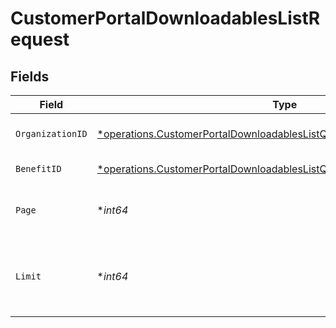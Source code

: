 # CustomerPortalDownloadablesListRequest


## Fields

| Field                                                                                                                                                                 | Type                                                                                                                                                                  | Required                                                                                                                                                              | Description                                                                                                                                                           |
| --------------------------------------------------------------------------------------------------------------------------------------------------------------------- | --------------------------------------------------------------------------------------------------------------------------------------------------------------------- | --------------------------------------------------------------------------------------------------------------------------------------------------------------------- | --------------------------------------------------------------------------------------------------------------------------------------------------------------------- |
| `OrganizationID`                                                                                                                                                      | [*operations.CustomerPortalDownloadablesListQueryParamOrganizationIDFilter](../../models/operations/customerportaldownloadableslistqueryparamorganizationidfilter.md) | :heavy_minus_sign:                                                                                                                                                    | Filter by organization ID.                                                                                                                                            |
| `BenefitID`                                                                                                                                                           | [*operations.CustomerPortalDownloadablesListQueryParamBenefitIDFilter](../../models/operations/customerportaldownloadableslistqueryparambenefitidfilter.md)           | :heavy_minus_sign:                                                                                                                                                    | Filter by benefit ID.                                                                                                                                                 |
| `Page`                                                                                                                                                                | **int64*                                                                                                                                                              | :heavy_minus_sign:                                                                                                                                                    | Page number, defaults to 1.                                                                                                                                           |
| `Limit`                                                                                                                                                               | **int64*                                                                                                                                                              | :heavy_minus_sign:                                                                                                                                                    | Size of a page, defaults to 10. Maximum is 100.                                                                                                                       |